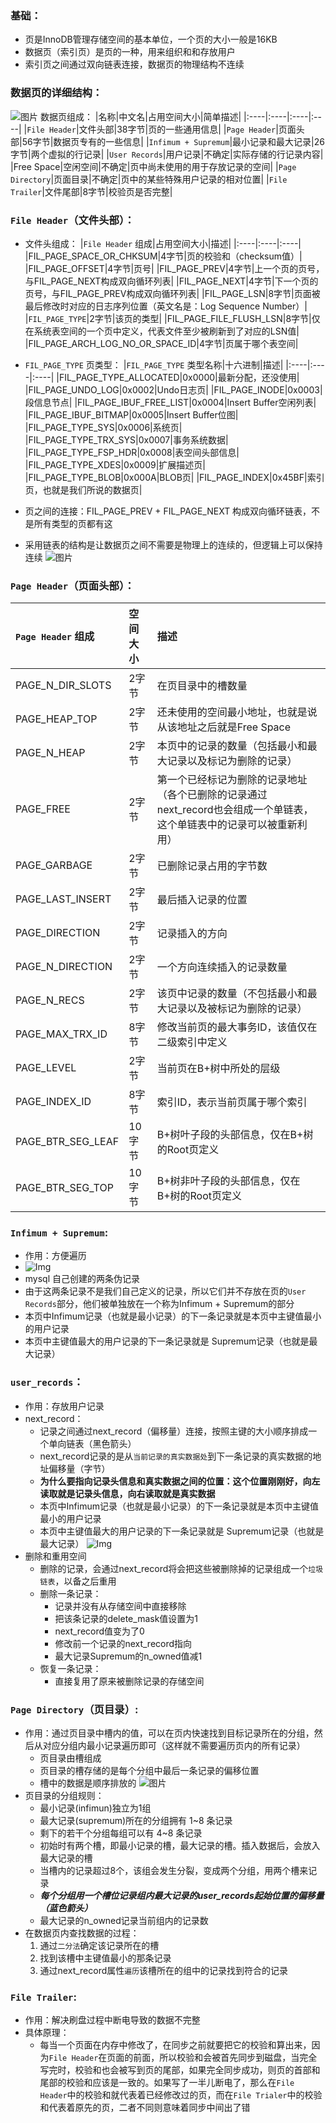 ### 基础：
- 页是InnoDB管理存储空间的基本单位，一个页的大小一般是16KB 
- 数据页（索引页）是页的一种，用来组织和和存放用户
- 索引页之间通过双向链表连接，数据页的物理结构不连续

### 数据页的详细结构：
![图片](./IMG/09.%20数据页.md/88ab9fe2.png)
数据页组成：
|名称|中文名|占用空间大小|简单描述|
|:----|:----|:----|:----|
|`File Header`|文件头部|38字节|页的一些通用信息|
|`Page Header`|页面头部|56字节|数据页专有的一些信息|
|`Infimum + Supremum`|最小记录和最大记录|26字节|两个虚拟的行记录|
|`User Records`|用户记录|不确定|实际存储的行记录内容|
|Free Space|空闲空间|不确定|页中尚未使用的用于存放记录的空间|
|`Page Directory`|页面目录|不确定|页中的某些特殊用户记录的相对位置|
|`File Trailer`|文件尾部|8字节|校验页是否完整|

### `File Header`（文件头部）：
* 文件头组成：
|`File Header` 组成|占用空间大小|描述|
|:----|:----|:----|
|FIL_PAGE_SPACE_OR_CHKSUM|4字节|页的校验和（checksum值）|
|FIL_PAGE_OFFSET|4字节|页号|
|FIL_PAGE_PREV|4字节|上一个页的页号，与FIL_PAGE_NEXT构成双向循环列表|
|FIL_PAGE_NEXT|4字节|下一个页的页号，与FIL_PAGE_PREV构成双向循环列表|
|FIL_PAGE_LSN|8字节|页面被最后修改时对应的日志序列位置（英文名是：Log Sequence Number）|
|`FIL_PAGE_TYPE`|2字节|该页的类型|
|FIL_PAGE_FILE_FLUSH_LSN|8字节|仅在系统表空间的一个页中定义，代表文件至少被刷新到了对应的LSN值|
|FIL_PAGE_ARCH_LOG_NO_OR_SPACE_ID|4字节|页属于哪个表空间|
    
* `FIL_PAGE_TYPE` 页类型：
|`FIL_PAGE_TYPE` 类型名称|十六进制|描述|
|:----|:----|:----|
|FIL_PAGE_TYPE_ALLOCATED|0x0000|最新分配，还没使用|
|FIL_PAGE_UNDO_LOG|0x0002|Undo日志页|
|FIL_PAGE_INODE|0x0003|段信息节点|
|FIL_PAGE_IBUF_FREE_LIST|0x0004|Insert Buffer空闲列表|
|FIL_PAGE_IBUF_BITMAP|0x0005|Insert Buffer位图|
|FIL_PAGE_TYPE_SYS|0x0006|系统页|
|FIL_PAGE_TYPE_TRX_SYS|0x0007|事务系统数据|
|FIL_PAGE_TYPE_FSP_HDR|0x0008|表空间头部信息|
|FIL_PAGE_TYPE_XDES|0x0009|扩展描述页|
|FIL_PAGE_TYPE_BLOB|0x000A|BLOB页|
|FIL_PAGE_INDEX|0x45BF|索引页，也就是我们所说的数据页|


* 页之间的连接：FIL_PAGE_PREV + FIL_PAGE_NEXT 构成双向循环链表，不是所有类型的页都有这
* 采用链表的结构是让数据页之间不需要是物理上的连续的，但逻辑上可以保持连续
![图片](./IMG/09.%20数据页.md/ec04a3dd.png)


### `Page Header`（页面头部）：
|`Page Header` 组成|空间大小|描述|
|:----|:----|:----|
|PAGE_N_DIR_SLOTS|2字节|在页目录中的槽数量|
|PAGE_HEAP_TOP|2字节|还未使用的空间最小地址，也就是说从该地址之后就是Free Space|
|PAGE_N_HEAP|2字节|本页中的记录的数量（包括最小和最大记录以及标记为删除的记录）|
|PAGE_FREE|2字节|第一个已经标记为删除的记录地址（各个已删除的记录通过next_record也会组成一个单链表，这个单链表中的记录可以被重新利用）|
|PAGE_GARBAGE|2字节|已删除记录占用的字节数|
|PAGE_LAST_INSERT|2字节|最后插入记录的位置|
|PAGE_DIRECTION|2字节|记录插入的方向|
|PAGE_N_DIRECTION|2字节|一个方向连续插入的记录数量|
|PAGE_N_RECS|2字节|该页中记录的数量（不包括最小和最大记录以及被标记为删除的记录）|
|PAGE_MAX_TRX_ID|8字节|修改当前页的最大事务ID，该值仅在二级索引中定义|
|PAGE_LEVEL|2字节|当前页在B+树中所处的层级|
|PAGE_INDEX_ID|8字节|索引ID，表示当前页属于哪个索引|
|PAGE_BTR_SEG_LEAF|10字节|B+树叶子段的头部信息，仅在B+树的Root页定义|
|PAGE_BTR_SEG_TOP|10字节|B+树非叶子段的头部信息，仅在B+树的Root页定义|

### `Infimum + Supremum`:
* 作用：方便遍历
* ![Img](./IMG/09.%20数据页.md/img-20240508115414.png)
* mysql 自己创建的两条伪记录
* 由于这两条记录不是我们自己定义的记录，所以它们并不存放在页的`User Records`部分，他们被单独放在一个称为Infimum + Supremum的部分
* 本页中Infimum记录（也就是最小记录）的下一条记录就是本页中主键值最小的用户记录
* 本页中主键值最大的用户记录的下一条记录就是 Supremum记录（也就是最大记录）

### `user_records`： 
* 作用：存放用户记录
* next_record：
    * 记录之间通过next_record（偏移量）连接，按照主键的大小顺序排成一个单向链表（黑色箭头）
    * next_record记录的是从`当前记录的真实数据处`到下一条记录的真实数据的地址偏移量（字节）
    * **为什么要指向记录头信息和真实数据之间的位置：这个位置刚刚好，向左读取就是记录头信息，向右读取就是真实数据**
    * 本页中Infimum记录（也就是最小记录）的下一条记录就是本页中主键值最小的用户记录
    * 本页中主键值最大的用户记录的下一条记录就是 Supremum记录（也就是最大记录）
    ![Img](./IMG/09.%20数据页.md/img-20240508114813.png)
* 删除和重用空间
    * 删除的记录，会通过next_record将会把这些被删除掉的记录组成一个`垃圾链表`，以备之后重用
    * 删除一条记录：
        * 记录并没有从存储空间中直接移除
        * 把该条记录的delete_mask值设置为1
        * next_record值变为了0
        * 修改前一个记录的next_record指向
        * 最大记录Supremum的n_owned值减1
    * 恢复一条记录：
        * 直接复用了原来被删除记录的存储空间

### `Page Directory`（页目录）:
- 作用：通过页目录中槽内的值，可以在页内快速找到目标记录所在的分组，然后从对应分组内最小记录遍历即可（这样就不需要遍历页内的所有记录）
    - 页目录由槽组成
    - 页目录的槽存储的是每个分组中最后一条记录的偏移位置
    - 槽中的数据是顺序排放的
    ![图片](./IMG/09.%20数据页.md/b05ba1f9.png)
- 页目录的分组规则：
    * 最小记录(infimun)独立为1组
    * 最大记录(supremum)所在的分组拥有 1~8 条记录
    * 剩下的若干个分组每组可以有 4~8 条记录
    * 初始时有两个槽，即最小记录的槽，最大记录的槽。插入数据后，会放入最大记录的槽
    * 当槽内的记录超过8个，该组会发生分裂，变成两个分组，用两个槽来记录
    * ***每个分组用一个槽位记录组内最大记录的user_records起始位置的偏移量（蓝色箭头）***
    * 最大记录的n_owned记录当前组内的记录数
- 在数据页内查找数据的过程：
    1. 通过`二分法`确定该记录所在的槽
    2. 找到该槽中主键值最小的那条记录
    3. 通过next_record属性`遍历`该槽所在的组中的记录找到符合的记录

### `File Trailer`:
* 作用：解决刷盘过程中断电导致的数据不完整
* 具体原理：
    * 每当一个页面在内存中修改了，在同步之前就要把它的校验和算出来，因为`File Header`在页面的前面，所以校验和会被首先同步到磁盘，当完全写完时，校验和也会被写到页的尾部，如果完全同步成功，则页的首部和尾部的校验和应该是一致的。如果写了一半儿断电了，那么在`File Header`中的校验和就代表着已经修改过的页，而在`File Trialer`中的校验和代表着原先的页，二者不同则意味着同步中间出了错 
